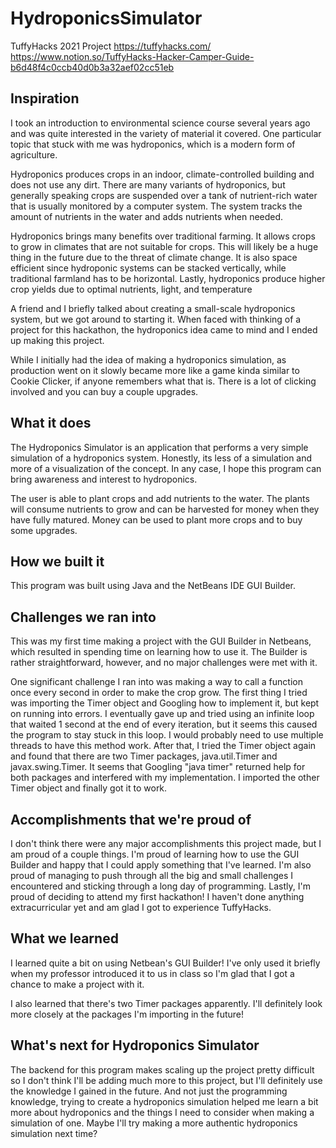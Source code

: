 # HydroponicsSimulator
TuffyHacks 2021 Project
https://tuffyhacks.com/
https://www.notion.so/TuffyHacks-Hacker-Camper-Guide-b6d48f4c0ccb40d0b3a32aef02cc51eb

## Inspiration
I took an introduction to environmental science course several years ago and was quite interested in the variety of material it covered. One particular topic that stuck with me was hydroponics, which is a modern form of agriculture. 

Hydroponics produces crops in an indoor, climate-controlled building and does not use any dirt. There are many variants of hydroponics, but generally speaking crops are suspended over a tank of nutrient-rich water that is usually monitored by a computer system. The system tracks the amount of nutrients in the water and adds nutrients when needed. 

Hydroponics brings many benefits over traditional farming. It allows crops to grow in climates that are not suitable for crops. This will likely be a huge thing in the future due to the threat of climate change. It is also space efficient since hydroponic systems can be stacked vertically, while traditional farmland has to be horizontal. Lastly, hydroponics produce higher crop yields due to optimal nutrients, light, and temperature

A friend and I briefly talked about creating a small-scale hydroponics system, but we got around to starting it. When faced with thinking of a project for this hackathon, the hydroponics idea came to mind and I ended up making this project.

While I initially had the idea of making a hydroponics simulation, as production went on it slowly became more like a game kinda similar to Cookie Clicker, if anyone remembers what that is. There is a lot of clicking involved and you can buy a couple upgrades.

## What it does
The Hydroponics Simulator is an application that performs a very simple simulation of a hydroponics system. Honestly, its less of a simulation and more of a visualization of the concept. In any case, I hope this program can bring awareness and interest to hydroponics.

The user is able to plant crops and add nutrients to the water. The plants will consume nutrients to grow and can be harvested for money when they have fully matured. Money can be used to plant more crops and to buy some upgrades.

## How we built it
This program was built using Java and the NetBeans IDE GUI Builder. 

## Challenges we ran into
This was my first time making a project with the GUI Builder in Netbeans, which resulted in spending time on learning how to use it. The Builder is rather straightforward, however, and no major challenges were met with it. 

One significant challenge I ran into was making a way to call a function once every second in order to make the crop grow. The first thing I tried was importing the Timer object and Googling how to implement it, but kept on running into errors. I eventually gave up and tried using an infinite loop that waited 1 second at the end of every iteration, but it seems this caused the program to stay stuck in this loop. I would probably need to use multiple threads to have this method work. After that, I tried the Timer object again and found that there are two Timer packages, java.util.Timer and javax.swing.Timer. It seems that Googling "java timer" returned help for both packages and interfered with my implementation. I imported the other Timer object and finally got it to work.

## Accomplishments that we're proud of
I don't think there were any major accomplishments this project made, but I am proud of a couple things. I'm proud of learning how to use the GUI Builder and happy that I could apply something that I've learned. I'm also proud of managing to push through all the big and small challenges I encountered and sticking through a long day of programming. Lastly, I'm proud of deciding to attend my first hackathon! I haven't done anything extracurricular yet and am glad I got to experience TuffyHacks.

## What we learned
I learned quite a bit on using Netbean's GUI Builder! I've only used it briefly when my professor introduced it to us in class so I'm glad that I got a chance to make a project with it. 

I also learned that there's two Timer packages apparently. I'll definitely look more closely at the packages I'm importing in the future!

## What's next for Hydroponics Simulator
The backend for this program makes scaling up the project pretty difficult so I don't think I'll be adding much more to this project, but I'll definitely  use the knowledge I gained in the future. And not just the programming knowledge, trying to create a hydroponics simulation helped me learn a bit more about hydroponics and the things I need to consider when making a simulation of one. Maybe I'll try making a more authentic hydroponics simulation next time?
